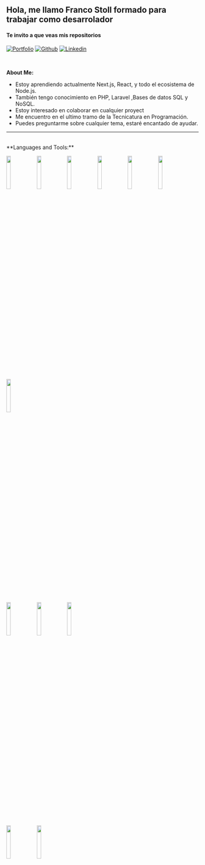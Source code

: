 ## Hola, me llamo Franco Stoll formado para trabajar como desarrolador

#### Te invito a que veas mis repositorios


[![Portfolio](https://img.shields.io/badge/-Portfolio-red?style=flat&logo=appveyor&logoColor=white)]()
[![Github](https://img.shields.io/badge/-Github-000?style=flat&logo=Github&logoColor=white)](https://github.com/FrancoStoll)
[![Linkedin](https://img.shields.io/badge/-LinkedIn-blue?style=flat&logo=Linkedin&logoColor=white)](https://www.linkedin.com/in/franco-stoll/)

&nbsp;


**About Me:**

- Estoy aprendiendo actualmente Next.js, React, y todo el ecosistema de Node.js.
- También tengo conocimiento en PHP, Laravel ,Bases de datos SQL y NoSQL.
- Estoy interesado en colaborar en cualquier proyect
- Me encuentro en el ultimo tramo de la Tecnicatura en Programación.
- Puedes preguntarme sobre cualquier tema, estaré encantado de ayudar.
---
<br/>
**Languages and Tools:**

<p>
  <code><img width="15%" src="https://www.vectorlogo.zone/logos/javascript/javascript-ar21.svg"></code>
  <code><img width="15%" src="https://www.vectorlogo.zone/logos/typescriptlang/typescriptlang-ar21.svg"></code>
  <code><img width="15%" src="https://www.vectorlogo.zone/logos/reactjs/reactjs-ar21.svg"></code>
  <code><img width="15%" src="https://upload.vectorlogo.zone/logos/nextjs/images/2d3864ef-00e0-4026-ab1d-30e4a98e2899.svg"></code>
  <code><img width="15%" src="https://www.vectorlogo.zone/logos/tailwindcss/tailwindcss-ar21.svg"></code>
  <code><img width="15%" src="https://www.vectorlogo.zone/logos/nodejs/nodejs-ar21.svg"></code>
  <code><img width="15%" src="https://www.vectorlogo.zone/logos/expressjs/expressjs-ar21.svg"></code>
  <br />
  <code><img width="15%" src="https://www.vectorlogo.zone/logos/mysql/mysql-ar21.svg"></code>
  <code><img width="15%" src="https://www.vectorlogo.zone/logos/postgresql/postgresql-ar21.svg"></code>
  <code><img width="15%" src="https://www.vectorlogo.zone/logos/mongodb/mongodb-ar21.svg"></code>
   <br />
  <code><img width="15%" src="https://www.vectorlogo.zone/logos/docker/docker-ar21.svg"></code>
  <code><img width="15%" src="https://www.vectorlogo.zone/logos/git-scm/git-scm-ar21.svg"></code>

</p>
